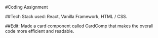 #Coding Assignment

##Tech Stack used: React, Vanilla Framework, HTML / CSS.

##Edit: Made a card component called CardComp that makes the overall code more efficient and readable.
